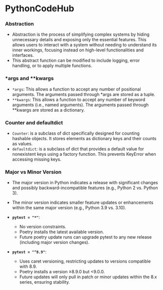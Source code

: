 # PythonCodeHub

### Abstraction

- Abstraction is the process of simplifying complex systems by hiding unnecessary details and exposing only the essential features. This allows users to interact with a system without needing to understand its inner workings, focusing instead on high-level functionalities and interfaces.
- This abstract function can be modified to include logging, error handling, or to apply multiple functions.

### *args and **kwargs

- `*args`: This allows a function to accept any number of positional arguments. The arguments passed through *args are stored as a tuple.
- `**kwargs`: This allows a function to accept any number of keyword arguments (i.e., named arguments). The arguments passed through **kwargs are stored as a dictionary.

### Counter and defaultdict

- `Counter`: is a subclass of dict specifically designed for counting hashable objects. It stores elements as dictionary keys and their counts as values.
- `defaultdict`: is a subclass of dict that provides a default value for nonexistent keys using a factory function. This prevents KeyError when accessing missing keys.

### Major vs Minor Version

- The major version in Python indicates a release with significant changes and possibly backward-incompatible features (e.g., Python 2 vs. Python 3).
- The minor version indicates smaller feature updates or enhancements within the same major version (e.g., Python 3.9 vs. 3.10).

- **`pytest = "*"`**:
    - No version constraints.
    - Poetry installs the latest available version.
    - Future poetry update runs can upgrade pytest to any new release (including major version changes).
- **`pytest = "^8.9"`**:
    - Uses caret versioning, restricting updates to versions compatible with 8.9.
    - Poetry installs a version ≥8.9.0 but <9.0.0.
    - Future updates will only pull in patch or minor updates within the 8.x series, ensuring stability.